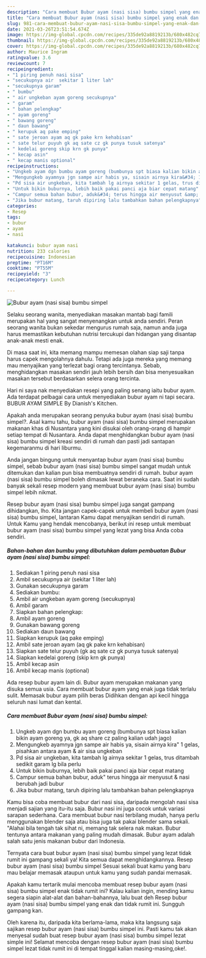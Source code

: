 ```yaml
---
description: "Cara membuat Bubur ayam (nasi sisa) bumbu simpel yang enak dan Mudah Dibuat"
title: "Cara membuat Bubur ayam (nasi sisa) bumbu simpel yang enak dan Mudah Dibuat"
slug: 981-cara-membuat-bubur-ayam-nasi-sisa-bumbu-simpel-yang-enak-dan-mudah-dibuat
date: 2021-03-26T23:51:54.674Z
image: https://img-global.cpcdn.com/recipes/335de92a8819213b/680x482cq70/bubur-ayam-nasi-sisa-bumbu-simpel-foto-resep-utama.jpg
thumbnail: https://img-global.cpcdn.com/recipes/335de92a8819213b/680x482cq70/bubur-ayam-nasi-sisa-bumbu-simpel-foto-resep-utama.jpg
cover: https://img-global.cpcdn.com/recipes/335de92a8819213b/680x482cq70/bubur-ayam-nasi-sisa-bumbu-simpel-foto-resep-utama.jpg
author: Maurice Ingram
ratingvalue: 3.6
reviewcount: 7
recipeingredient:
- "1 piring penuh nasi sisa"
- "secukupnya air  sekitar 1 liter lah"
- "secukupnya garam"
- " bumbu"
- " air ungkeban ayam goreng secukupnya"
- " garam"
- " bahan pelengkap"
- " ayam goreng"
- " bawang goreng"
- " daun bawang"
- " kerupuk aq pake emping"
- " sate jeroan ayam aq gk pake krn kehabisan"
- " sate telur puyuh gk aq sate cz gk punya tusuk satenya"
- " kedelai goreng skip krn gk punya"
- " kecap asin"
- " kecap manis optional"
recipeinstructions:
- "Ungkeb ayam dgn bumbu ayam goreng (bumbunya spt biasa kalian bikin ayam goreng ya, gk aq share cz paling kalian udah jago)"
- "Mengungkeb ayamnya jgn sampe air habis ya, sisain airnya kira&#34; 1 gelas, pisahkan antara ayam &amp; air sisa ungkeban"
- "Pd sisa air ungkeban, kita tambah lg airnya sekitar 1 gelas, trus ditambah sedikit garam lg bila perlu"
- "Untuk bikin buburnya, lebih baik pakai panci aja biar cepat matang"
- "Campur semua bahan bubur, aduk&#34; terus hingga air menyusut &amp; nasi berubah jadi bubur"
- "Jika bubur matang, taruh dipiring lalu tambahkan bahan pelengkapnya"
categories:
- Resep
tags:
- bubur
- ayam
- nasi

katakunci: bubur ayam nasi 
nutrition: 233 calories
recipecuisine: Indonesian
preptime: "PT16M"
cooktime: "PT55M"
recipeyield: "3"
recipecategory: Lunch

---
```



![Bubur ayam (nasi sisa) bumbu simpel](https://img-global.cpcdn.com/recipes/335de92a8819213b/680x482cq70/bubur-ayam-nasi-sisa-bumbu-simpel-foto-resep-utama.jpg)

Selaku seorang wanita, menyediakan masakan mantab bagi famili merupakan hal yang sangat menyenangkan untuk anda sendiri. Peran seorang  wanita bukan sekedar mengurus rumah saja, namun anda juga harus memastikan kebutuhan nutrisi tercukupi dan hidangan yang disantap anak-anak mesti enak.

Di masa  saat ini, kita memang mampu memesan olahan siap saji tanpa harus capek mengolahnya dahulu. Tetapi ada juga mereka yang memang mau menyajikan yang terlezat bagi orang tercintanya. Sebab, menghidangkan masakan sendiri jauh lebih bersih dan bisa menyesuaikan masakan tersebut berdasarkan selera orang tercinta. 

Hari ni saya nak menyediakan resepi yang paling senang iaitu bubur ayam. Ada terdapat pelbagai cara untuk menyediakan bubur ayam ni tapi secara. BUBUR AYAM SIMPLE By Dianish&#39;s Kitchen.

Apakah anda merupakan seorang penyuka bubur ayam (nasi sisa) bumbu simpel?. Asal kamu tahu, bubur ayam (nasi sisa) bumbu simpel merupakan makanan khas di Nusantara yang kini disukai oleh orang-orang di hampir setiap tempat di Nusantara. Anda dapat menghidangkan bubur ayam (nasi sisa) bumbu simpel kreasi sendiri di rumah dan pasti jadi santapan kegemaranmu di hari liburmu.

Anda jangan bingung untuk menyantap bubur ayam (nasi sisa) bumbu simpel, sebab bubur ayam (nasi sisa) bumbu simpel sangat mudah untuk ditemukan dan kalian pun bisa membuatnya sendiri di rumah. bubur ayam (nasi sisa) bumbu simpel boleh dimasak lewat beraneka cara. Saat ini sudah banyak sekali resep modern yang membuat bubur ayam (nasi sisa) bumbu simpel lebih nikmat.

Resep bubur ayam (nasi sisa) bumbu simpel juga sangat gampang dihidangkan, lho. Kita jangan capek-capek untuk membeli bubur ayam (nasi sisa) bumbu simpel, lantaran Kamu dapat menyajikan sendiri di rumah. Untuk Kamu yang hendak mencobanya, berikut ini resep untuk membuat bubur ayam (nasi sisa) bumbu simpel yang lezat yang bisa Anda coba sendiri.

<!--inarticleads1-->

##### Bahan-bahan dan bumbu yang dibutuhkan dalam pembuatan Bubur ayam (nasi sisa) bumbu simpel:

1. Sediakan 1 piring penuh nasi sisa
1. Ambil secukupnya air  (sekitar 1 liter lah)
1. Gunakan secukupnya garam
1. Sediakan  bumbu:
1. Ambil  air ungkeban ayam goreng (secukupnya)
1. Ambil  garam
1. Siapkan  bahan pelengkap:
1. Ambil  ayam goreng
1. Gunakan  bawang goreng
1. Sediakan  daun bawang
1. Siapkan  kerupuk (aq pake emping)
1. Ambil  sate jeroan ayam (aq gk pake krn kehabisan)
1. Siapkan  sate telur puyuh (gk aq sate cz gk punya tusuk satenya)
1. Siapkan  kedelai goreng (skip krn gk punya)
1. Ambil  kecap asin
1. Ambil  kecap manis (optional)


Ada resep bubur ayam lain di. Bubur ayam merupakan makanan yang disuka semua usia. Cara membuat bubur ayam yang enak juga tidak terlalu sulit. Memasak bubur ayam pilih beras Didihkan dengan api kecil hingga seluruh nasi lumat dan kental. 

<!--inarticleads2-->

##### Cara membuat Bubur ayam (nasi sisa) bumbu simpel:

1. Ungkeb ayam dgn bumbu ayam goreng (bumbunya spt biasa kalian bikin ayam goreng ya, gk aq share cz paling kalian udah jago)
1. Mengungkeb ayamnya jgn sampe air habis ya, sisain airnya kira&#34; 1 gelas, pisahkan antara ayam &amp; air sisa ungkeban
1. Pd sisa air ungkeban, kita tambah lg airnya sekitar 1 gelas, trus ditambah sedikit garam lg bila perlu
1. Untuk bikin buburnya, lebih baik pakai panci aja biar cepat matang
1. Campur semua bahan bubur, aduk&#34; terus hingga air menyusut &amp; nasi berubah jadi bubur
1. Jika bubur matang, taruh dipiring lalu tambahkan bahan pelengkapnya


Kamu bisa coba membuat bubur dari nasi sisa, daripada mengolah nasi sisa menjadi sajian yang itu-itu saja. Bubur nasi ini juga cocok untuk variasi sarapan sederhana. Cara membuat bubur nasi terbilang mudah, hanya perlu menggunakan blender saja atau bisa juga tak pakai blender sama sekali. &#34;Alahai bila tengah tak sihat ni, memang tak selera nak makan. Bubur tentunya antara makanan yang paling mudah dimasak. Bubur ayam adalah salah satu jenis makanan bubur dari Indonesia. 

Ternyata cara buat bubur ayam (nasi sisa) bumbu simpel yang lezat tidak rumit ini gampang sekali ya! Kita semua dapat menghidangkannya. Resep bubur ayam (nasi sisa) bumbu simpel Sesuai sekali buat kamu yang baru mau belajar memasak ataupun untuk kamu yang sudah pandai memasak.

Apakah kamu tertarik mulai mencoba membuat resep bubur ayam (nasi sisa) bumbu simpel enak tidak rumit ini? Kalau kalian ingin, mending kamu segera siapin alat-alat dan bahan-bahannya, lalu buat deh Resep bubur ayam (nasi sisa) bumbu simpel yang enak dan tidak rumit ini. Sungguh gampang kan. 

Oleh karena itu, daripada kita berlama-lama, maka kita langsung saja sajikan resep bubur ayam (nasi sisa) bumbu simpel ini. Pasti kamu tak akan menyesal sudah buat resep bubur ayam (nasi sisa) bumbu simpel lezat simple ini! Selamat mencoba dengan resep bubur ayam (nasi sisa) bumbu simpel lezat tidak rumit ini di tempat tinggal kalian masing-masing,oke!.

